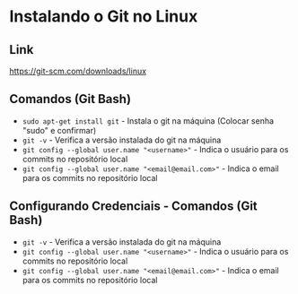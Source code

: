 # Instalando o Git no Linux

## Link
  https://git-scm.com/downloads/linux

## Comandos (Git Bash)
  * `sudo apt-get install git` - Instala o git na máquina (Colocar senha "sudo" e confirmar)
  * `git -v` - Verifica a versão instalada do git na máquina
  * `git config --global user.name "<username>"` - Indica o usuário para os commits no repositório local
  * `git config --global user.name "<email@email.com>"` - Indica o email para os commits no repositório local

## Configurando Credenciais - Comandos (Git Bash)
  * `git -v` - Verifica a versão instalada do git na máquina
  * `git config --global user.name "<username>"` - Indica o usuário para os commits no repositório local
  * `git config --global user.name "<email@email.com>"` - Indica o email para os commits no repositório local
  